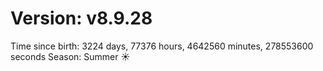 # Version: v8.9.28
Time since birth: 3224 days, 77376 hours, 4642560 minutes, 278553600 seconds
Season: Summer ☀️
